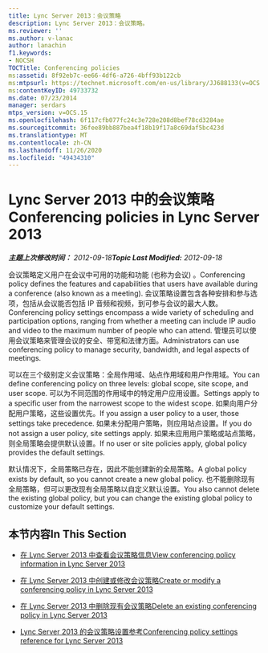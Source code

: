 ```yaml
---
title: Lync Server 2013：会议策略
description: Lync Server 2013：会议策略。
ms.reviewer: ''
ms.author: v-lanac
author: lanachin
f1.keywords:
- NOCSH
TOCTitle: Conferencing policies
ms:assetid: 8f92eb7c-ee66-4df6-a726-4bff93b122cb
ms:mtpsurl: https://technet.microsoft.com/en-us/library/JJ688133(v=OCS.15)
ms:contentKeyID: 49733732
ms.date: 07/23/2014
manager: serdars
mtps_version: v=OCS.15
ms.openlocfilehash: 6f117cfb077fc24c3e728e208d8bef78cd3284ae
ms.sourcegitcommit: 36fee89bb887bea4f18b19f17a8c69daf5bc423d
ms.translationtype: MT
ms.contentlocale: zh-CN
ms.lasthandoff: 11/26/2020
ms.locfileid: "49434310"
---
```

# <a name="conferencing-policies-in-lync-server-2013"></a><span data-ttu-id="71a4f-103">Lync Server 2013 中的会议策略</span><span class="sxs-lookup"><span data-stu-id="71a4f-103">Conferencing policies in Lync Server 2013</span></span>

<div data-xmlns="http://www.w3.org/1999/xhtml">

<div class="topic" data-xmlns="http://www.w3.org/1999/xhtml" data-msxsl="urn:schemas-microsoft-com:xslt" data-cs="https://msdn.microsoft.com/">

<div data-asp="https://msdn2.microsoft.com/asp">



</div>

<div id="mainSection">

<div id="mainBody"><span data-ttu-id="71a4f-104">

<span> </span></span><span class="sxs-lookup"><span data-stu-id="71a4f-104">

<span> </span></span></span>

<span data-ttu-id="71a4f-105">_**主题上次修改时间：** 2012-09-18_</span><span class="sxs-lookup"><span data-stu-id="71a4f-105">_**Topic Last Modified:** 2012-09-18_</span></span>

<span data-ttu-id="71a4f-106">会议策略定义用户在会议中可用的功能和功能 (也称为会议) 。</span><span class="sxs-lookup"><span data-stu-id="71a4f-106">Conferencing policy defines the features and capabilities that users have available during a conference (also known as a meeting).</span></span> <span data-ttu-id="71a4f-107">会议策略设置包含各种安排和参与选项，包括从会议能否包括 IP 音频和视频，到可参与会议的最大人数。</span><span class="sxs-lookup"><span data-stu-id="71a4f-107">Conferencing policy settings encompass a wide variety of scheduling and participation options, ranging from whether a meeting can include IP audio and video to the maximum number of people who can attend.</span></span> <span data-ttu-id="71a4f-108">管理员可以使用会议策略来管理会议的安全、带宽和法律方面。</span><span class="sxs-lookup"><span data-stu-id="71a4f-108">Administrators can use conferencing policy to manage security, bandwidth, and legal aspects of meetings.</span></span>

<span data-ttu-id="71a4f-109">可以在三个级别定义会议策略：全局作用域、站点作用域和用户作用域。</span><span class="sxs-lookup"><span data-stu-id="71a4f-109">You can define conferencing policy on three levels: global scope, site scope, and user scope.</span></span> <span data-ttu-id="71a4f-110">可以为不同范围的作用域中的特定用户应用设置。</span><span class="sxs-lookup"><span data-stu-id="71a4f-110">Settings apply to a specific user from the narrowest scope to the widest scope.</span></span> <span data-ttu-id="71a4f-111">如果向用户分配用户策略，这些设置优先。</span><span class="sxs-lookup"><span data-stu-id="71a4f-111">If you assign a user policy to a user, those settings take precedence.</span></span> <span data-ttu-id="71a4f-112">如果未分配用户策略，则应用站点设置。</span><span class="sxs-lookup"><span data-stu-id="71a4f-112">If you do not assign a user policy, site settings apply.</span></span> <span data-ttu-id="71a4f-113">如果未应用用户策略或站点策略，则全局策略会提供默认设置。</span><span class="sxs-lookup"><span data-stu-id="71a4f-113">If no user or site policies apply, global policy provides the default settings.</span></span>

<span data-ttu-id="71a4f-114">默认情况下，全局策略已存在，因此不能创建新的全局策略。</span><span class="sxs-lookup"><span data-stu-id="71a4f-114">A global policy exists by default, so you cannot create a new global policy.</span></span> <span data-ttu-id="71a4f-115">也不能删除现有全局策略，但可以更改现有全局策略以自定义默认设置。</span><span class="sxs-lookup"><span data-stu-id="71a4f-115">You also cannot delete the existing global policy, but you can change the existing global policy to customize your default settings.</span></span>

<div>

## <a name="in-this-section"></a><span data-ttu-id="71a4f-116">本节内容</span><span class="sxs-lookup"><span data-stu-id="71a4f-116">In This Section</span></span>

  - [<span data-ttu-id="71a4f-117">在 Lync Server 2013 中查看会议策略信息</span><span class="sxs-lookup"><span data-stu-id="71a4f-117">View conferencing policy information in Lync Server 2013</span></span>](lync-server-2013-view-conferencing-policy-information.md)

  - [<span data-ttu-id="71a4f-118">在 Lync Server 2013 中创建或修改会议策略</span><span class="sxs-lookup"><span data-stu-id="71a4f-118">Create or modify a conferencing policy in Lync Server 2013</span></span>](lync-server-2013-create-or-modify-a-conferencing-policy.md)

  - [<span data-ttu-id="71a4f-119">在 Lync Server 2013 中删除现有会议策略</span><span class="sxs-lookup"><span data-stu-id="71a4f-119">Delete an existing conferencing policy in Lync Server 2013</span></span>](lync-server-2013-delete-an-existing-conferencing-policy.md)

  - [<span data-ttu-id="71a4f-120">Lync Server 2013 的会议策略设置参考</span><span class="sxs-lookup"><span data-stu-id="71a4f-120">Conferencing policy settings reference for Lync Server 2013</span></span>](lync-server-2013-conferencing-policy-settings-reference.md)

<span data-ttu-id="71a4f-121"></div>

</div>

<span> </span>

</div>

</div>

</span><span class="sxs-lookup"><span data-stu-id="71a4f-121"></div>

</div>

<span> </span>

</div>

</div>

</span></span></div>

